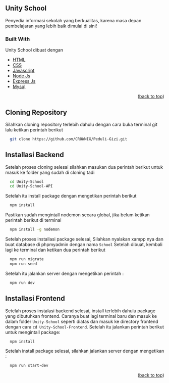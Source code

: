 <div id="top"></div>
<!--
*** Thanks for checking out the Best-README-Template. If you have a suggestion
*** that would make this better, please fork the repo and create a pull request
*** or simply open an issue with the tag "enhancement".
*** Don't forget to give the project a star!
*** Thanks again! Now go create something AMAZING! :D
-->



<!-- PROJECT SHIELDS -->
<!--
*** I'm using markdown "reference style" links for readability.
*** Reference links are enclosed in brackets [ ] instead of parentheses ( ).
*** See the bottom of this document for the declaration of the reference variables
*** for contributors-url, forks-url, etc. This is an optional, concise syntax you may use.
*** https://www.markdownguide.org/basic-syntax/#reference-style-links
-->




<!-- ABOUT THE PROJECT -->
## Unity School


Penyedia informasi sekolah yang berkualitas, karena masa depan pembelajaran yang lebih baik dimulai di sini!



### Built With

Unity School dibuat dengan 

* [HTML](https://www.w3schools.com/html/)
* [CSS](https://www.w3schools.com/css/)
* [Javascript](https://www.w3schools.com/js/)
* [Node Js](https://nodejs.org)
* [Express Js](https://expressjs.com)
* [Mysql](https://mysql.com/)


<p align="right">(<a href="#top">back to top</a>)</p>

## Cloning Repository
Silahkan cloning repository terlebih dahulu dengan cara buka terminal git lalu ketikan perintah berikut
```bash
  git clone https://github.com/CROWNIX/Peduli-Gizi.git
```

## Installasi Backend

Setelah proses cloning selesai silahkan masukan dua perintah berikut untuk masuk ke folder yang sudah di cloning tadi

```bash
  cd Unity-School
  cd Unity-School-API
```
Setelah itu install package dengan mengetikan perintah berikut
```bash
  npm install
```
Pastikan sudah mengintall nodemon secara global, jika belum ketikan perintah berikut di terminal
```bash
  npm install -g nodemon
```
Setelah proses installasi package selesai, Silahkan nyalakan xampp nya dan buat database di phpmyadmin dengan nama `School` Setelah dibuat, kembali lagi ke terminal dan ketikan dua perintah berikut
```bash
  npm run migrate
  npm run seed
```
Setelah itu jalankan server dengan mengetikan perintah :
```bash
  npm run dev
```

## Installasi Frontend
Setelah proses instalasi backend selesai, install terlebih dahulu package yang dibutuhkan frontend. Caranya buat lagi terminal baru dan masuk ke dalam folder `Unity-School` seperti diatas dan masuk ke directory frontend dengan cara `cd Unity-School-Frontend`. Setelah itu jalankan perintah berikut untuk mengintall package: 
```bash
  npm install
```
Setelah install package selesai, silahkan jalankan server dengan mengetikan :
```bash
  npm run start-dev
```
<p align="right">(<a href="#top">back to top</a>)</p>

